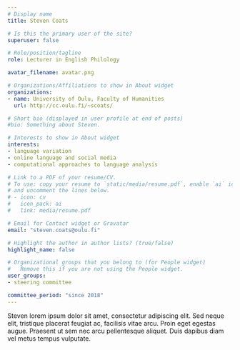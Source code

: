 ```yaml
---
# Display name
title: Steven Coats

# Is this the primary user of the site?
superuser: false

# Role/position/tagline
role: Lecturer in English Philology

avatar_filename: avatar.png

# Organizations/Affiliations to show in About widget
organizations:
- name: University of Oulu, Faculty of Humanities
  url: http://cc.oulu.fi/~scoats/

# Short bio (displayed in user profile at end of posts)
#bio: Something about Steven.

# Interests to show in About widget
interests:
- language variation
- online language and social media
- computational approaches to language analysis

# Link to a PDF of your resume/CV.
# To use: copy your resume to `static/media/resume.pdf`, enable `ai` icons in `params.toml`, 
# and uncomment the lines below.
# - icon: cv
#   icon_pack: ai
#   link: media/resume.pdf

# Email for Contact widget or Gravatar
email: "steven.coats@oulu.fi"

# Highlight the author in author lists? (true/false)
highlight_name: false

# Organizational groups that you belong to (for People widget)
#   Remove this if you are not using the People widget.
user_groups:
- steering committee

committee_period: "since 2018"
---
```


Steven lorem ipsum dolor sit amet, consectetur adipiscing elit. Sed
neque elit, tristique placerat feugiat ac, facilisis vitae arcu. Proin eget
egestas augue. Praesent ut sem nec arcu pellentesque aliquet. Duis dapibus diam
vel metus tempus vulputate.
